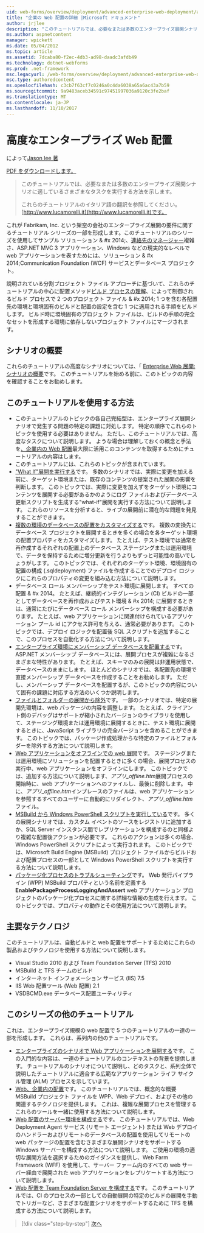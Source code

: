 ```yaml
---
uid: web-forms/overview/deployment/advanced-enterprise-web-deployment/advanced-enterprise-web-deployment
title: "企業の Web 配置の詳細 |Microsoft ドキュメント"
author: jrjlee
description: "このチュートリアルでは、必要なまたは多数のエンタープライズ展開シナリオに適しているさまざまなタスクを実行する方法を示します。 イタリア語 translati をしています."
ms.author: aspnetcontent
manager: wpickett
ms.date: 05/04/2012
ms.topic: article
ms.assetid: 7dcaba80-f2ec-4db3-ad98-daadc3afdb49
ms.technology: dotnet-webforms
ms.prod: .net-framework
msc.legacyurl: /web-forms/overview/deployment/advanced-enterprise-web-deployment/advanced-enterprise-web-deployment
msc.type: authoredcontent
ms.openlocfilehash: c3cb7f63cf7c0246a0c4da6038a65a6ac43a7b59
ms.sourcegitcommit: 9a9483aceb34591c97451997036a9120c3fe2baf
ms.translationtype: MT
ms.contentlocale: ja-JP
ms.lasthandoff: 11/10/2017
---
```

<a name="advanced-enterprise-web-deployment"></a>高度なエンタープライズ Web 配置
====================
によって[Jason lee 著](https://github.com/jrjlee)

[PDF をダウンロードします。](https://msdnshared.blob.core.windows.net/media/MSDNBlogsFS/prod.evol.blogs.msdn.com/CommunityServer.Blogs.Components.WeblogFiles/00/00/00/63/56/8130.DeployingWebAppsInEnterpriseScenarios.pdf)

> このチュートリアルでは、必要なまたは多数のエンタープライズ展開シナリオに適しているさまざまなタスクを実行する方法を示します。
> 
> これらのチュートリアルのイタリア語の翻訳を参照してください。 [http://www.lucamorelli.it](http://www.lucamorelli.it)です。


これが Fabrikam, Inc. という架空の会社のエンタープライズ展開の要件に関するチュートリアル シリーズの一部を形成します。このチュートリアルのシリーズを使用してサンプル ソリューション & #x 2014;、[連絡先のマネージャー](../web-deployment-in-the-enterprise/the-contact-manager-solution.md)複雑さ、ASP.NET MVC 3 アプリケーション、Windows などの現実的なレベルで web アプリケーションを表すためには、ソリューション & #x 2014;Communication Foundation (WCF) サービスとデータベース プロジェクト。

説明されている分割プロジェクト ファイル アプローチに基づいて、これらのチュートリアルの中心に配置メソッド[ビルド プロセスの理解](../web-deployment-in-the-enterprise/understanding-the-build-process.md)、によって制御されるビルド プロセスで 2 つのプロジェクト ファイル & #x 2014; 1 つを含む各配置先の環境と環境固有のビルドと配置の設定を含む 1 つに適用される手順をビルドします。 ビルド時に環境固有のプロジェクト ファイルは、ビルドの手順の完全なセットを形成する環境に依存しないプロジェクト ファイルにマージされます。

## <a name="scenario-overview"></a>シナリオの概要

これらのチュートリアルの高度なシナリオについては、「 [Enterprise Web 展開: シナリオの概要](../deploying-web-applications-in-enterprise-scenarios/enterprise-web-deployment-scenario-overview.md)です。 このチュートリアルを始める前に、このトピックの内容を確認することをお勧めします。

## <a name="how-to-use-this-tutorial"></a>このチュートリアルを使用する方法

- このチュートリアルのトピックの各自己完結型は、エンタープライズ展開シナリオで発生する問題の特定の課題に対処します。 特定の順序でこれらのトピックを使用する必要はありません。 ただし、このチュートリアルでは、高度なタスクについて説明します。 ような場合は理解しておくの概念と手法を[、企業内の Web 配置](../web-deployment-in-the-enterprise/web-deployment-in-the-enterprise.md)最大限に活用このコンテンツを取得するためにチュートリアルの内容はします。
- このチュートリアルには、これらのトピックが含まれています。
- ["What If"展開を実行する](performing-a-what-if-deployment.md)です。 多数のシナリオでは、実際に変更を加える前に、ターゲット環境または、既存のコンテンツの提案された展開の影響を判断します。 このトピックでは、実際に変更を加えずをターゲット環境にコンテンツを展開する必要があるかのようにログ ファイルおよびデータベース更新スクリプトを生成する"what-if"展開を実行する方法について説明します。 これらのリソースを分析すると、ライブの展開前に潜在的な問題を発見することができます。
- [複数の環境のデータベースの配置をカスタマイズする](customizing-database-deployments-for-multiple-environments.md)です。 複数の変換先にデータベース プロジェクトを展開するときを多くの場合を各ターゲット環境の配置プロパティをカスタマイズします。 たとえば、テスト環境では通常を再作成するそれぞれの配置上のデータベース ステージングまたは運用環境で、データを保持するために増分更新を行うよりもずっと可能性の高いでしょうがします。 このトピックでは、それぞれのターゲット環境、環境固有の配置の構成 (.sqldeployment) ファイルを作成することでのデプロイ ロジックにこれらのプロパティの変更を組み込む方法について説明します。
- データベース ロール メンバーシップをテスト環境に展開します。 すべての配置 & #x 2014。 たとえば、継続的インテグレーション (CI) ビルドの一部としてデータベースを再作成およびテスト環境 & #x 2014; に展開するときは、通常にたびにデータベース ロール メンバーシップを構成する必要があります。 たとえば、web アプリケーションに関連付けられているアプリケーション プール id にアクセス許可を与える、通常必要があります。 このトピックでは、デプロイ ロジックを配置後 SQL スクリプトを追加することで、このプロセスを自動化する方法について説明します。
- [エンタープライズ環境にメンバーシップ データベースを配置する](deploying-membership-databases-to-enterprise-environments.md)です。 ASP.NET メンバーシップ データベースには、展開プロセスが複雑になるさまざまな特性があります。 たとえば、スキーマのみの展開は非運用状態で、データベースのままにします。 ほとんどのシナリオでは、各配置先の環境で直接メンバーシップ データベースを作成することをお勧めします。 ただし、メンバーシップ データベースを配置するが、このトピックの内容について固有の課題に対応する方法のいくつか説明します。
- [ファイルとフォルダーの展開から除外](excluding-files-and-folders-from-deployment.md)です。 一部のシナリオでは、特定の展開先環境は、web パッケージの内容を調整します。 たとえば、クライアント側のデバッグはサポートが縮小されたバージョンのライブラリを使用して、ステージング環境または運用環境に展開するときに、テスト環境に展開するときに、JavaScript ライブラリの完全バージョンを含めることができます。 このトピックでは、パッケージ作成処理からな特定のファイルとフォルダーを除外する方法について説明します。
- [Web アプリケーションをオフラインでの web 展開](taking-web-applications-offline-with-web-deploy.md)です。 ステージングまたは運用環境にソリューションを配置するときに多くの場合、展開プロセスの実行中、web アプリケーションをオフラインにします。 このトピックでは、追加する方法について説明します、*アプリ\_offline.htm*展開プロセスの開始時に、web アプリケーションへのファイルし、最後に削除します。 中に、*アプリ\_offline.htm*インプレースのファイルは、web アプリケーションを参照するすべてのユーザーに自動的にリダイレクト、*アプリ\_offline.htm*ファイル。
- [MSBuild から Windows PowerShell スクリプトを実行している](running-windows-powershell-scripts-from-msbuild-project-files.md)です。 多くの展開シナリオでは、カスタム イベントのソースをレジストリに追加するか、SQL Server インスタンス間でレプリケーションを構成するのと同様より複雑な配置後アクションが必要です。 これらのアクションは多くの場合、Windows PowerShell スクリプトによって実行されます。 このトピックでは、Microsoft Build Engine (MSBuild) プロジェクト ファイルからビルドおよび配置プロセスの一部として Windows PowerShell スクリプトを実行する方法について説明します。
- [パッケージ化プロセスのトラブルシューティング](troubleshooting-the-packaging-process.md)です。 Web 発行パイプライン (WPP) MSBuild プロパティという名前を定義する**EnablePackageProcessLoggingAndAssert** web アプリケーション プロジェクトのパッケージ化プロセスに関する詳細な情報の生成を行えます。 このトピックでは、プロパティの動作とその使用方法について説明します。

## <a name="key-technologies"></a>主要なテクノロジ

このチュートリアルは、自動ビルドと web 配置をサポートするためにこれらの製品およびテクノロジを使用する方法について説明します。

- Visual Studio 2010 および Team Foundation Server (TFS) 2010
- MSBuild と TFS チームのビルド
- インターネット インフォメーション サービス (IIS) 7.5
- IIS Web 配置ツール (Web 配置) 2.1
- VSDBCMD.exe データベース配置ユーティリティ

## <a name="other-tutorials-in-this-series"></a>このシリーズの他のチュートリアル

これは、エンタープライズ規模の web 配置で 5 つのチュートリアルの一連の一部を形成します。 これらは、系列内の他のチュートリアルです。

- [エンタープライズのシナリオで Web アプリケーションを展開する](../deploying-web-applications-in-enterprise-scenarios/deploying-web-applications-in-enterprise-scenarios.md)です。 この入門的な内容は、一連のチュートリアルのコンテキストの背景を提供します。 チュートリアルのシナリオについて説明し、どのタスクと、系列全体で説明したチュートリアルに適合する広範なアプリケーション ライフ サイクル管理 (ALM) プロセスを示しています。
- [Web、企業内の配置](../web-deployment-in-the-enterprise/web-deployment-in-the-enterprise.md)です。 このチュートリアルでは、概念的な概要 MSBuild プロジェクト ファイルを WPP、Web デプロイ、およびその他の関連するテクノロジを提供します。 これは、複雑な展開プロセスを管理するこれらのツールを一緒に使用する方法について説明します。
- [Web 配置のサーバー環境を構成する](../configuring-server-environments-for-web-deployment/configuring-server-environments-for-web-deployment.md)です。 このチュートリアルでは、Web Deployment Agent サービス (リモート エージェント) または Web デプロイのハンドラーおよびリモートのデータベースの配置を使用してリモートの web パッケージの配置を含むさまざまな展開シナリオをサポートする Windows サーバーを構成する方法について説明します。 ご使用の環境の適切な展開方法を選択するためのガイダンスを提供し、Web Farm Framework (WFF) を使用して、サーバー ファーム内のすべての web サーバー経由で展開された web アプリケーションをレプリケートする方法について説明します。
- [Web 配置を Team Foundation Server を構成する](../configuring-team-foundation-server-for-web-deployment/configuring-team-foundation-server-for-web-deployment.md)です。 このチュートリアルでは、CI のプロセスの一部としての自動展開の特定のビルドの展開を手動でトリガーなど、さまざまな配置シナリオをサポートするために TFS を構成する方法について説明します。

>[!div class="step-by-step"]
[次へ](performing-a-what-if-deployment.md)
